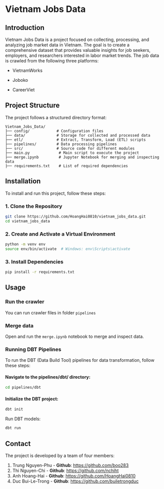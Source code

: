 # Vietnam Jobs Data

## Introduction

Vietnam Jobs Data is a project focused on collecting, processing, and analyzing job market data in Vietnam. The goal is to create a comprehensive dataset that provides valuable insights for job seekers, employers, and researchers interested in labor market trends. The job data is crawled from the following three platforms:

- VietnamWorks

- Joboko

- CareerViet

## Project Structure

The project follows a structured directory format:

```
Vietnam_Jobs_Data/
├── config/            # Configuration files
├── data/              # Storage for collected and processed data
├── etl/               # Extract, Transform, Load (ETL) scripts
├── pipelines/         # Data processing pipelines
├── src/               # Source code for different modules
├── main.py             # Main script to execute the project
├── merge.ipynb         # Jupyter Notebook for merging and inspecting data
├── requirements.txt    # List of required dependencies
```

## Installation

To install and run this project, follow these steps:

### 1. Clone the Repository

```bash
git clone https://github.com/HoangHai0810/vietnam_jobs_data.git
cd vietnam_jobs_data
```

### 2. Create and Activate a Virtual Environment

```bash
python -m venv env
source env/bin/activate  # Windows: env\Scripts\activate
```

### 3. Install Dependencies

```bash
pip install -r requirements.txt
```

## Usage

### Run the crawler

You can run crawler files in folder `pipelines`

### Merge data

Open and run the `merge.ipynb` notebook to merge and inspect data.

### Running DBT Pipelines

To run the DBT (Data Build Tool) pipelines for data transformation, follow these steps:

#### Navigate to the pipelines/dbt/ directory:
```bash
cd pipelines/dbt
```
#### Initialize the DBT project:
```bash
dbt init
```
Run DBT models:
```bash
dbt run
```
## Contact

The project is developed by a team of four members:

1. Trung Nguyen-Phu - **Github**: https://github.com/boo283
2. Thi Nguyen-Chi - **Github**: https://github.com/nchiht
3. Anh Hoang-Hai - **Github**: https://github.com/HoangHai0810
4. Duc Bui-Le-Trong - **Github**: https://github.com/builetrongduc

